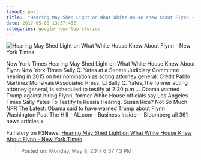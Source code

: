 ```yaml
---
layout: post
title:  "Hearing May Shed Light on What White House Knew About Flynn - New York Times"
date: 2017-05-08 13:37:43Z
categories: google-news-top-stories
---
```


![Hearing May Shed Light on What White House Knew About Flynn - New York Times](https://static01.nyt.com/images/2017/05/09/world/09Russiahearing/09Russiahearing-facebookJumbo.jpg)

New York Times Hearing May Shed Light on What White House Knew About Flynn New York Times Sally Q. Yates at a Senate Judiciary Committee hearing in 2015 on her nomination as acting attorney general. Credit Pablo Martinez Monsivais/Associated Press. □ Sally Q. Yates, the former acting attorney general, is scheduled to testify at 2:30 p.m ... Obama warned Trump against hiring Flynn, former White House officials say Los Angeles Times Sally Yates To Testify In Russia Hearing. Susan Rice? Not So Much NPR The Latest: Obama said to have warned Trump about Flynn Washington Post The Hill - AL.com - Business Insider - Bloomberg all 361 news articles »


Full story on F3News: [Hearing May Shed Light on What White House Knew About Flynn - New York Times](http://www.f3nws.com/n/BdErRH)

> Posted on: Monday, May 8, 2017 6:37:43 PM
